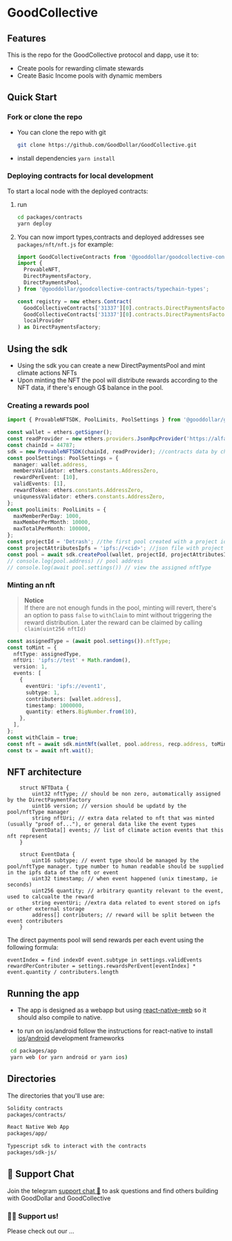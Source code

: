 # GoodCollective

## Features

This is the repo for the GoodCollective protocol and dapp, use it to:

- Create pools for rewarding climate stewards
- Create Basic Income pools with dynamic members

## Quick Start

### Fork or clone the repo

- You can clone the repo with git
  ```bash
  git clone https://github.com/GoodDollar/GoodCollective.git
  ```
- install dependencies
  `yarn install`

### Deploying contracts for local development

To start a local node with the deployed contracts:

1. run

   ```bash
   cd packages/contracts
   yarn deploy
   ```

2. You can now import types,contracts and deployed addresses
   see `packages/nft/nft.js` for example:

   ```typescript
   import GoodCollectiveContracts from '@gooddollar/goodcollective-contracts/releases/deployment.json';
   import {
     ProvableNFT,
     DirectPaymentsFactory,
     DirectPaymentsPool,
   } from '@gooddollar/goodcollective-contracts/typechain-types';

   const registry = new ethers.Contract(
     GoodCollectiveContracts['31337'][0].contracts.DirectPaymentsFactory.address,
     GoodCollectiveContracts['31337'][0].contracts.DirectPaymentsFactory_Implementation.abi,
     localProvider
   ) as DirectPaymentsFactory;
   ```

## Using the sdk

- Using the sdk you can create a new DirectPaymentsPool and mint climate actions NFTs
- Upon minting the NFT the pool will distribute rewards according to the NFT data, if there's enough G$ balance in the pool.

### Creating a rewards pool

```typescript
import { ProvableNFTSDK, PoolLimits, PoolSettings } from '@gooddollar/goodcollective-sdk';

const wallet = ethers.getSigner();
const readProvider = new ethers.providers.JsonRpcProvider('https://alfajores-forno.celo-testnet.org');
const chainId = 44787;
sdk = new ProvableNFTSDK(chainId, readProvider); //contracts data by chainId is read from @gooddollar/goodcollective-contracts/releases/deployment.json
const poolSettings: PoolSettings = {
  manager: wallet.address,
  membersValidator: ethers.constants.AddressZero,
  rewardPerEvent: [10],
  validEvents: [1],
  rewardToken: ethers.constants.AddressZero,
  uniqunessValidator: ethers.constants.AddressZero,
};
const poolLimits: PoolLimits = {
  maxMemberPerDay: 1000,
  maxMemberPerMonth: 10000,
  maxTotalPerMonth: 100000,
};
const projectId = 'Detrash'; //the first pool created with a project id will also be the owner of the project id, and only their managers can open pools with same projectid
const projectAttributesIpfs = 'ipfs://<cid>'; //json file with project attributes
const pool = await sdk.createPool(wallet, projectId, projectAttributesIpfs, poolSettings, poolLimits);
// console.log(pool.address) // pool address
// console.log(await pool.settings()) // view the assigned nftType
```

### Minting an nft

> **Notice**  
> If there are not enough funds in the pool, minting will revert, there's an option to pass `false` to `withClaim` to mint without triggering the reward distribution.
> Later the reward can be claimed by calling `claim(uint256 nftId)`

```typescript
const assignedType = (await pool.settings()).nftType;
const toMint = {
  nftType: assignedType,
  nftUri: 'ipfs://test' + Math.random(),
  version: 1,
  events: [
    {
      eventUri: 'ipfs://event1',
      subtype: 1,
      contributers: [wallet.address],
      timestamp: 1000000,
      quantity: ethers.BigNumber.from(10),
    },
  ],
};
const withClaim = true;
const nft = await sdk.mintNft(wallet, pool.address, recp.address, toMint, withClaim);
const tx = await nft.wait();
```

## NFT architecture

```solidity
    struct NFTData {
        uint32 nftType; // should be non zero, automatically assigned by the DirectPaymentFactory
        uint16 version; // version should be updatd by the pool/nftType manager
        string nftUri; // extra data related to nft that was minted (usually "proof of..."), or general data like the event types
        EventData[] events; // list of climate action events that this nft represent
    }

    struct EventData {
        uint16 subtype; // event type should be managed by the pool/nftType manager. type number to human readable should be supplied in the ipfs data of the nft or event
        uint32 timestamp; // when event happened (unix timestamp, ie seconds)
        uint256 quantity; // arbitrary quantity relevant to the event, used to calcualte the reward
        string eventUri; //extra data related to event stored on ipfs or other external storage
        address[] contributers; // reward will be split between the event contributers
    }
```

The direct payments pool will send rewards per each event using the following formula:

```
eventIndex = find indexOf event.subtype in settings.validEvents
rewardPerContributer = settings.rewardsPerEvent[eventIndex] * event.quantity / contributers.length
```

## Running the app

- The app is designed as a webapp but using [react-native-web](https://necolas.github.io/react-native-web/docs/) so it should also compile to native.

- to run on ios/android follow the instructions for react-native to install [ios](https://reactnative.dev/docs/environment-setup?platform=ios)/[android](https://reactnative.dev/docs/environment-setup?platform=android) development frameworks

```bash
 cd packages/app
 yarn web (or yarn android or yarn ios)
```

## Directories

The directories that you'll use are:

```bash
Solidity contracts
packages/contracts/

React Native Web App
packages/app/

Typescript sdk to interact with the contracts
packages/sdk-js/
```

## 💬 Support Chat

Join the telegram [support chat 💬](https://t.me/gooddollarbounties) to ask questions and find others building with GoodDollar and GoodCollective

### 🙏🏽 Support us!

Please check out our ...
